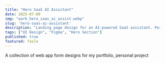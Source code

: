 ```yaml
---
title: "Hero SaaS AI Assistant"
date: 2025-07-09
img: "work_hero_saas_ai_assist.webp"
slug: 'hero-saas-ai-assistant'
description: "Landing page design for an AI-powered SaaS assistant. Personal project."
tags: ["UI Design", "Figma", "Hero Section"]
published: true
featured: fasle
---
```


A collection of web app form designs for my portfolio, personal project
